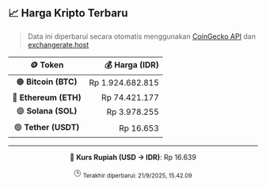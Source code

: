 

<!-- HARGA_KRIPTO -->
## 📈 Harga Kripto Terbaru

> Data ini diperbarui secara otomatis menggunakan [CoinGecko API](https://www.coingecko.com/) dan [exchangerate.host](https://exchangerate.host/)

<div align="center">

| 🪙 Token | 💰 Harga (IDR) |
|:------:|---------------:|
| 🟠 **Bitcoin (BTC)**   | Rp 1.924.682.815 |
| 🔵 **Ethereum (ETH)**  | Rp 74.421.177 |
| 🟣 **Solana (SOL)**    | Rp 3.978.255 |
| 🟢 **Tether (USDT)**   | Rp 16.653 |

---

💱 **Kurs Rupiah (USD → IDR)**: Rp 16.639

🕒 <sub>Terakhir diperbarui: 21/9/2025, 15.42.09</sub>

</div>
<!-- /HARGA_KRIPTO -->